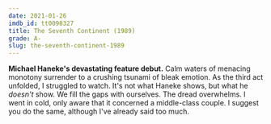 ```yaml
---
date: 2021-01-26
imdb_id: tt0098327
title: The Seventh Continent (1989)
grade: A-
slug: the-seventh-continent-1989
---
```


**Michael Haneke's devastating feature debut.** Calm waters of menacing monotony surrender to a crushing tsunami of bleak emotion. As the third act unfolded, I struggled to watch. It's not what Haneke shows, but what he _doesn't_ show. We fill the gaps with ourselves. The dread overwhelms. I went in cold, only aware that it concerned a middle-class couple. I suggest you do the same, although I've already said too much.